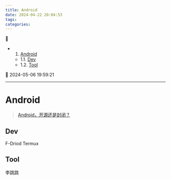 ```yaml
---
title: Android
date: 2024-04-22 20:04:53
tags: 
categories: 
---
```


💠

- 1. [Android](#android)
    - 1.1. [Dev](#dev)
    - 1.2. [Tool](#tool)

💠 2024-05-06 19:59:21
****************************************
# Android

> [Android，开源还是封闭？](http://www.ruanyifeng.com/blog/2010/02/open_android_or_not.html)

## Dev
F-Driod
Termux

## Tool
李跳跳
